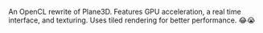 An OpenCL rewrite of Plane3D. Features GPU acceleration, a real time interface, and texturing.
Uses tiled rendering for better performance. 😂😭

